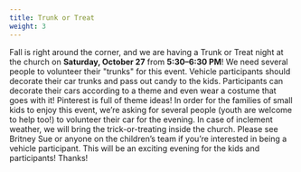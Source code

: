 ```yaml
---
title: Trunk or Treat
weight: 3
---
```


Fall is right around the corner, and we are having a Trunk or Treat night at the church on **Saturday, October 27** from **5:30–6:30 PM**! We need several people to volunteer their "trunks" for this event. Vehicle participants should decorate their car trunks and pass out candy to the kids. Participants can decorate their cars according to a theme and even wear a costume that goes with it! Pinterest is full of theme ideas! In order for the families of small kids to enjoy this event, we’re asking for several people (youth are welcome to help too!) to volunteer their car for the evening. In case of inclement weather, we will bring the trick-or-treating inside the church. Please see Britney Sue or anyone on the children’s team if you’re interested in being a vehicle participant. This will be an exciting evening for the kids and participants! Thanks!